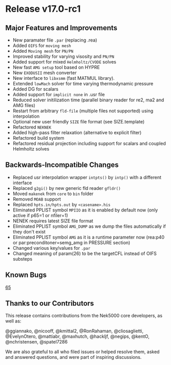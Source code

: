# Release v17.0-rc1

## Major Features and Improvements

* New paramater file `.par` (replacing .rea)
* Added `OIFS` for `moving mesh`
* Added `Moving mesh` for `PN/PN`
* Improved stability for varying visosity and `PN/PN`
* Added support for mixed `Helmholtz/CVODE` solves
* New fast `AMG setup` tool based on HYPRE
* New `EXODUSII` mesh converter
* New interface to `libxsmm` (fast MATMUL library).
* Extended `lowMach` solver for time varying thermodynamic pressure
* Added DG for scalars
* Added support for `implicit none` in .usr file
* Reduced solver initilization time (parallel binary reader for re2, ma2 and AMG files)
* Restart from arbitrary `fld-file` (multiple files not supported) using interpolation
* Optional new user friendly `SIZE` file format (see SIZE.template)
* Refactored `NEKNEK`
* Added high-pass filter relaxation (alternative to explicit filter)
* Refactored build system
* Refactored residual projection including support for scalars and coupled Helmholtz solves

## Backwards-Incompatible Changes 

* Replaced usr interpolation wrapper `intpts()` by `intp()` with a different interface
* Replaced `g2gi()` by new generic fld reader `gfldr()`
* Moved `makenek` from `core` to `bin` folder
* Removed `MOAB` support 
* Replaced `hpts.in/hpts.out` by `<casename>.his` 
* Eliminated PPLIST symbol `MPIIO` as it is enabled by default now (only active if p65=1 or nfiler=1)
* NENEK requires latest SIZE file format
* Eliminated PPLIST symbol `AMG_DUMP` as we dump the files automatically if they don't exist
* Eliminated PPLIST symbol `AMG` as it is a runtime parameter now (rea:p40 or par:preconditoner=semg_amg in PRESSURE section) 
* Changed various key/values for `.par`
* Changed meaning of param(26) to be the targetCFL instead of OIFS substeps

## Known Bugs 

[65](https://github.com/Nek5000/Nek5000/issues/65)

## Thanks to our Contributors
This release contains contributions from the Nek5000 core developers, as well as:

@ggiannako, @nicooff, @kmittal2, @RonRahaman, @cliosaglietti, @EvelynOtero, @mattiabr, @maxhutch, @hackljf, @negips, @kentO, @nchristensen, @spatel7286


We are also grateful to all who filed issues or helped resolve them, asked and answered questions, and were part of inspiring discussions.
